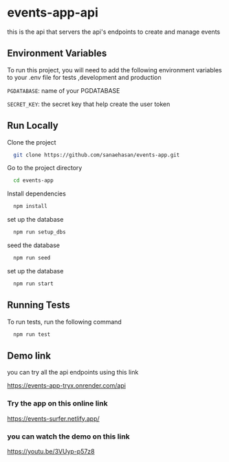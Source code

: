 # events-app-api

this is the api that servers the api's endpoints to create and manage events

## Environment Variables

To run this project, you will need to add the following environment variables to your .env file for tests ,development and production

`PGDATABASE`: name of your PGDATABASE

`SECRET_KEY`: the secret key that help create the user token

## Run Locally

Clone the project

```bash
  git clone https://github.com/sanaehasan/events-app.git
```

Go to the project directory

```bash
  cd events-app
```

Install dependencies

```bash
  npm install
```

set up the database

```bash
  npm run setup_dbs
```

seed the database

```bash
  npm run seed
```

set up the database

```bash
  npm run start
```

## Running Tests

To run tests, run the following command

```bash
  npm run test
```

## Demo link

you can try all the api endpoints using this link

https://events-app-tryx.onrender.com/api

### Try the app on this online link

https://events-surfer.netlify.app/

### you can watch the demo on this link

https://youtu.be/3VUyp-p57z8
